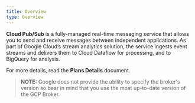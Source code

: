 ```yaml
---
title: Overview
type: Overview
---
```


**Cloud Pub/Sub** is a fully-managed real-time messaging service that allows you to send and receive messages between independent applications. As part of Google Cloud’s stream analytics solution, the service ingests event streams and delivers them to Cloud Dataflow for processing, and to BigQuery for analysis. 

For more details, read the **Plans Details** document.

>**NOTE:** Google does not provide the ability to specify the broker's version so bear in mind that you use the most up-to-date version of the GCP Broker.
